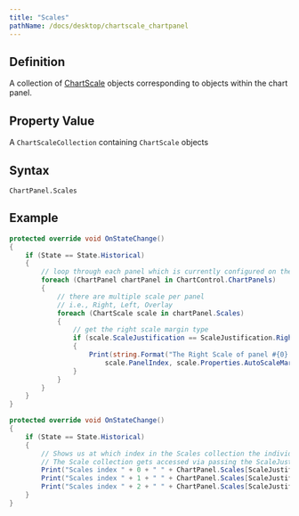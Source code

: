 ```yaml
---
title: "Scales"
pathName: /docs/desktop/chartscale_chartpanel
---
```


## Definition

A collection of [ChartScale](/docs/desktop/chartscale) objects corresponding to objects within the chart panel.

## Property Value

A `ChartScaleCollection` containing `ChartScale` objects

## Syntax

`ChartPanel.Scales`

## Example

```csharp
protected override void OnStateChange()
{
    if (State == State.Historical)
    {
        // loop through each panel which is currently configured on the hosting chart
        foreach (ChartPanel chartPanel in ChartControl.ChartPanels)
        {
            // there are multiple scale per panel
            // i.e., Right, Left, Overlay
            foreach (ChartScale scale in chartPanel.Scales)
            {
                // get the right scale margin type
                if (scale.ScaleJustification == ScaleJustification.Right)
                {
                    Print(string.Format("The Right Scale of panel #{0}'s margin type is {1}",
                        scale.PanelIndex, scale.Properties.AutoScaleMarginType));
                }
            }
        }
    }
}
```

```csharp
protected override void OnStateChange()
{
    if (State == State.Historical)
    {
        // Shows us at which index in the Scales collection the individual panel scales reside [0: Right, 1: Left, 2: Overlay]
        // The Scale collection gets accessed via passing the ScaleJustification enum in as index
        Print("Scales index " + 0 + " " + ChartPanel.Scales[ScaleJustification.Right]);
        Print("Scales index " + 1 + " " + ChartPanel.Scales[ScaleJustification.Left]);
        Print("Scales index " + 2 + " " + ChartPanel.Scales[ScaleJustification.Overlay]);
    }
}
```
